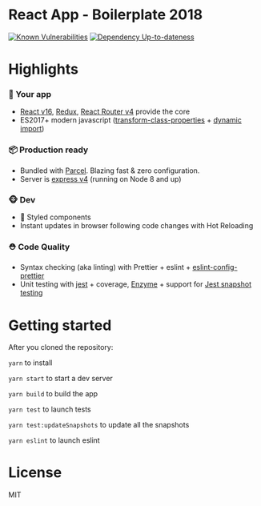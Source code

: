 # React App - Boilerplate 2018

[![Known Vulnerabilities][snyk-image]][snyk-url]
[![Dependency Up-to-dateness][david-image]][david-url]

# Highlights

### 🚀 Your app
 - [React v16](https://www.npmjs.com/package/react), [Redux](https://www.npmjs.com/package/redux), [React Router v4](https://www.npmjs.com/package/react-router) provide the core
 - ES2017+ modern javascript ([transform-class-properties](https://babeljs.io/docs/plugins/transform-class-properties/) + [dynamic import](https://github.com/airbnb/babel-plugin-dynamic-import-node))


### 📦 Production ready
 - Bundled with [Parcel](https://parceljs.org/). Blazing fast & zero configuration.
  - Server is [express v4](https://www.npmjs.com/package/express) (running on Node 8 and up)

### 🐵 Dev
 - 💅 Styled components
 - Instant updates in browser following code changes with Hot Reloading

### ⛑ Code Quality
 - Syntax checking (aka linting) with Prettier + eslint + [eslint-config-prettier](https://github.com/prettier/eslint-config-prettier)
 - Unit testing with [jest](http://facebook.github.io/jest/) + coverage, [Enzyme](http://airbnb.io/enzyme/) + support for [Jest snapshot testing](https://facebook.github.io/jest/docs/en/snapshot-testing.html)

# Getting started

After you cloned the repository:

`yarn` to install

`yarn start` to start a dev server

`yarn build` to build the app

`yarn test` to launch tests

`yarn test:updateSnapshots` to update all the snapshots

`yarn eslint` to launch eslint


# License

MIT

[snyk-image]: https://snyk.io/test/github/albinotonnina/react-app-boilerplate-2018/badge.svg
[snyk-url]: https://snyk.io/test/github/albinotonnina/react-app-boilerplate-2018
[david-image]: https://david-dm.org/albinotonnina/react-app-boilerplate-2018.svg
[david-url]: https://david-dm.org/albinotonnina/react-app-boilerplate-2018